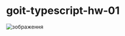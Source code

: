 # goit-typescript-hw-01
![зображення](https://github.com/OlenaOP/goit-typescript-hw-01/assets/119811467/52dfab77-c11f-40de-8f9f-c0b362d92f53)
